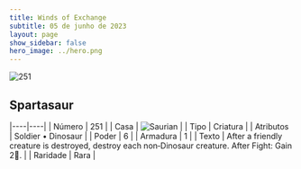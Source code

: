 ```yaml
---
title: Winds of Exchange
subtitle: 05 de junho de 2023
layout: page
show_sidebar: false
hero_image: ../hero.png
---
```


![251](https://mastervault-storage-prod.s3.amazonaws.com/media/card_front/en/600_251_23fff60f2b9c_en.png)


## Spartasaur

|----|----|
| Número | 251 |
| Casa | ![Saurian](https://archonarcana.com/images/thumb/9/9e/Saurian_P.png/22px-Saurian_P.png "Sauro") |
| Tipo | Criatura |
| Atributos | Soldier • Dinosaur |
| Poder | 6 |
| Armadura | 1 |
| Texto | After a friendly creature is destroyed, destroy each non‑Dinosaur creature. After Fight: Gain 2. |
| Raridade | Rara |
